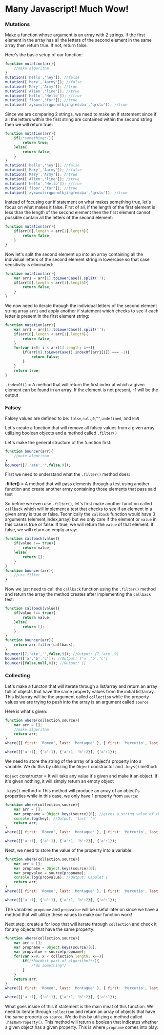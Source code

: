 # Many Javascript! Much Wow!

### Mutations
Make a function whose argument is an array with 2 strings. If the first element in the array has all the letters of the second element in the same array then return true. If not, return false.

Here's the basic setup of our function:

```Javascript
function mutation(arr){
	//make algorithm
}
mutation(['hello','hey']); //false
mutation(['Mary','Aarmy']); //false
mutation(['Mary','Army']); //true
mutation(['Alien','line']); //true
mutation(['hello','Hello']); //true
mutation(['floor','for']); //true
mutation(['zyxwvutsrqponmlkjihgfedcba','qrstu']); //true
```

Since we are comparing 2 strings, we need to make an if statement since if all the letters within the first string are contained within the second string then we will return true:

```Javascript
function mutation(arr){
	if(/*something*/){
		return true;
	}else{
		return false;
	}
}
mutation(['hello','hey']); //false
mutation(['Mary','Aarmy']); //false
mutation(['Mary','Army']); //true
mutation(['Alien','line']); //true
mutation(['hello','Hello']); //true
mutation(['floor','for']); //true
mutation(['zyxwvutsrqponmlkjihgfedcba','qrstu']); //true
```

Instead of focusing our if statement on what makes something true, let's focus on what makes it false. First of all, if the length of the first element is less than the length of the second element then the first element cannot possible contain all the letters of the second element:

```Javascript
function mutation(arr){
	if(arr[0].length < arr[1].length){
		return false;
	}
}
```

Now let's split the second element up into an array containing all the individual letters of the second element string in lowercase so that case sensitivity is eliminated:

```Javascript
function mutation(arr){
	var arr1 = arr[1].toLowerCase().split('');
	if(arr[0].length < arr[1].length){
		return false;
	}
}
```

We now need to iterate through the individual letters of the second element string array `arr1` and apply another if statement which checks to see if each letter is present in the first element string:

```Javascript
function mutation(arr){
	var arr1 = arr[1].toLowerCase().split('');
	if(arr[0].length < arr[1].length){
		return false;
	}
	for(var i=0; i < arr[1].length; i++){
		if(arr[0].toLowerCase().indexOf(arr1[i]) === -1){
			return false;
		}
	}
	return true;
}
```

`.indexOf()` = A method that will return the first index at which a given element can be found in an array. If the element is not present, -1 will be the output

### Falsey
Falsey values are defined to be: `false`,`null`,`0`,`""`,`undefined`, and `NaN`

Let's create a function that will remove all falsey values from a given array utilizing boolean objects and a method called `.filter()`

Let's make the general structure of the function first:

```Javascript
function bouncer(arr){
	//make algorithm
}
bouncer([7,'ate','',false,9]);
```

First we need to understand what the `.filter()` method does:

**.filter()** = A method that will pass elements through a test using another function and create another array containing those elements that pass said test

So before we even use `.filter()`, let's first make another function called `callback` which will implement a test that checks to see if an element in a given array is true or false. Technically the `callback` function would have 3 arguments (element,index,array) but we only care if the element or `value` in this case is true or false. If true, we will return the `value` of that element. If false, we will return an empty array:

```Javascript
function callback(value){
	if(value !== true){
		return value;
	}else{
		return [];
	}
}
function bouncer(arr){
	//use filter
}
```

Now we just need to call the `callback` function using the `.filter()` method and return the array the method creates after implementing the `callback` test:

```Javascript
function callback(value){
	if(value !== true){
		return value;
	}else{
		return [];
	}
}
function bouncer(arr){
	return arr.filter(callback);
}
bouncer([7,'ate','',false,9]); //Output: [7,'ate',9]
bouncer(['a','b','c']); //Output: ['a','b','c']
bouncer([false,null,0]); //Output: []
```

### Collecting
Let's make a functon that will iterate through a list/array and return an array full of objects that have the same property values from the initial list/array. This list/array will be the argument called `collection` while the property values we are trying to push into the array is an argument called `source` 

Here is what's given:

```Javascript
function where(collection,source){
	var arr = [];
	//make algorithm
	return arr;
}
where([{ first: 'Romeo', last: 'Montague' }, { first: 'Mercutio', last: null }, { first: 'Tybalt', last: 'Capulet' }], { last: 'Capulet' });

where([{'a':1}, {'a':1}, {'a':1, 'b':2}], {'a':1});
```

We need to store the string of the array of a object's property into a variable. We do this by utilizing the `Object` constructor and `.keys()` method:

`Object` constructor = It will take any value it's given and make it an object. If it's given nothing, it will simply return an empty object

`.keys()` method = This method will produce an array of an object's properties while in this case, we only have 1 property from `source`:

```Javascript
function where(collection,source){
	var arr = [];
	var propname = Object.keys(source)[0]; //gives a string value of the property name
	console.log(key); //Output: 'last' 'a'
	return arr;
}
where([{ first: 'Romeo', last: 'Montague' }, { first: 'Mercutio', last: null }, { first: 'Tybalt', last: 'Capulet' }], { last: 'Capulet' });

where([{'a':1}, {'a':1}, {'a':1, 'b':2}], {'a':1});
```

Next, we need to store the value of the property into a variable:

```Javascript
function where(collection,source){
	var arr = [];
	var propname = Object.keys(source)[0];
	var propvalue = source[propname];
	console.log(propvalue); //Output: Capulet 1
	return arr;
}
where([{ first: 'Romeo', last: 'Montague' }, { first: 'Mercutio', last: null }, { first: 'Tybalt', last: 'Capulet' }], { last: 'Capulet' });

where([{'a':1}, {'a':1}, {'a':1, 'b':2}], {'a':1});
```

The variables `propname` and `propvalue` will be useful later on since we have a method that will utilize these values to make our function work!

Next step; create a for loop that will iterate through `collection` and check it for any objects that have the same property:

```Javascript
function where(collection,source){
	var arr = [];
	var propname = Object.keys(source)[0];
	var propvalue = source[propname];
	for(var x=0; x < collection.length; x++){
		if(/*hardest part of algorithm?*/){
			/*do something*/
		}
	}
	return arr;
}
where([{ first: 'Romeo', last: 'Montague' }, { first: 'Mercutio', last: null }, { first: 'Tybalt', last: 'Capulet' }], { last: 'Capulet' });

where([{'a':1}, {'a':1}, {'a':1, 'b':2}], {'a':1});
```

What goes inside of this if statement is the main meat of this function. We need to iterate through `collection` and return an array of objects that have the same property as `source`. We do this by utilizing a method called `.hasOwnProperty()`. This method will return a boolean that indicates whether a given object has a given property. This is where `propname` comes into play: